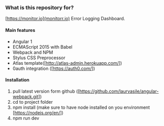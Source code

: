 ### What is this repository for? ###

[https://monitor.io](monitorr.io) Error Logging Dashboard.

####  Main features

- Angular 1
- ECMAScript 2015 with Babel
- Webpack and NPM
- Stylus CSS Preprocessor
- Atlas template([<http://atlas-admin.herokuapp.com/>])
- 0auth integration ([<https://auth0.com/>])


#### Installation

1. pull latest version form github ([<https://github.com/laurvasile/angular-webpack.git>])
2. cd to project folder
3. npm install (make sure to have node installed on you environment [<https://nodejs.org/en/>])
4. npm run dev
